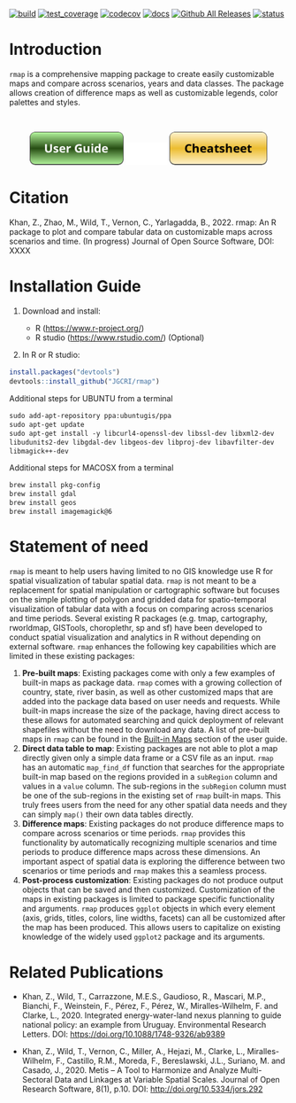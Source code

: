 <!-- badges: start -->
[![build](https://github.com/JGCRI/rmap/actions/workflows/build.yml/badge.svg)](https://github.com/JGCRI/rmap/actions/workflows/build.yml)
[![test_coverage](https://github.com/JGCRI/rmap/actions/workflows/test_coverage.yml/badge.svg?branch=main)](https://github.com/JGCRI/rmap/actions/workflows/test_coverage.yml)
[![codecov](https://codecov.io/gh/JGCRI/rmap/branch/main/graph/badge.svg?token=XQ913U4IYM)](https://codecov.io/gh/JGCRI/rmap) 
[![docs](https://github.com/JGCRI/rmap/actions/workflows/docs.yaml/badge.svg)](https://github.com/JGCRI/rmap/actions/workflows/docs.yaml)
[![Github All Releases](https://img.shields.io/github/downloads/JGCRI/rmap/total.svg)]()
[![status](https://joss.theoj.org/papers/4cdf462f70681bc335ddebf5868b249c/status.svg)](https://joss.theoj.org/papers/4cdf462f70681bc335ddebf5868b249c)
<!-- badges: end -->


<!-- ------------------------>
<!-- ------------------------>
# <a name="Introduction"></a>Introduction
<!-- ------------------------>
<!-- ------------------------>

`rmap` is a comprehensive mapping package to create easily customizable maps and compare across scenarios, years and data classes. The package allows creation of difference maps as well as customizable legends, color palettes and styles.

<br>

<p align="center">
<a href="https://jgcri.github.io/rmap/articles/vignette_map.html" target="_blank"><img src="https://github.com/JGCRI/jgcricolors/blob/main/vignettes/button_user_guide.PNG?raw=true" alt="https://jgcri.github.io/rmap/articles/vignette_map.html" height="60"/></a>
<img src="https://github.com/JGCRI/jgcricolors/blob/main/vignettes/button_divider.PNG?raw=true" height="40"/>
<a href="https://jgcri.github.io/rmap/cheatsheet.pdf" target="_blank"><img src="https://github.com/JGCRI/jgcricolors/blob/main/vignettes/button_cheatsheet.PNG?raw=true" alt="https://jgcri.github.io/rmap/cheatsheet.pdf" height="60"/></a>  
</p>

<!-- ------------------------>
<!-- ------------------------>
# <a name="Citation"></a>Citation
<!-- ------------------------>
<!-- ------------------------>

Khan, Z., Zhao, M., Wild, T., Vernon, C., Yarlagadda, B., 2022. rmap: An R package to plot and compare tabular data on customizable maps across scenarios and time. (In progress) Journal of Open Source Software, DOI: XXXX

<!-- ------------------------>
<!-- ------------------------>
# <a name="InstallGuide"></a>Installation Guide
<!-- ------------------------>
<!-- ------------------------>

1. Download and install:
    - R (https://www.r-project.org/)
    - R studio (https://www.rstudio.com/) (Optional)
    
    
2. In R or R studio:
```r
install.packages("devtools")
devtools::install_github("JGCRI/rmap")
```

Additional steps for UBUNTU from a terminal
```
sudo add-apt-repository ppa:ubuntugis/ppa
sudo apt-get update
sudo apt-get install -y libcurl4-openssl-dev libssl-dev libxml2-dev libudunits2-dev libgdal-dev libgeos-dev libproj-dev libavfilter-dev  libmagick++-dev
```

Additional steps for MACOSX from a terminal
```
brew install pkg-config
brew install gdal
brew install geos
brew install imagemagick@6
```

<!-- ------------------------>
<!-- ------------------------>
# <a name="Need"></a>Statement of need
<!-- ------------------------>
<!-- ------------------------>

`rmap` is meant to help users having limited to no GIS knowledge use R for spatial visualization of tabular spatial data. `rmap` is not meant to be a replacement for spatial manipulation or cartographic software but focuses on the simple plotting of polygon and gridded data for spatio-temporal visualization of tabular data with a focus on comparing across scenarios and time periods. Several existing R packages (e.g. tmap, cartography, rworldmap, GISTools, choroplethr, sp and sf) have been developed to conduct spatial visualization and analytics in R without depending on external software. `rmap` enhances the following key capabilities which are limited in these existing packages:

1. **Pre-built maps**: Existing packages come with only a few examples of built-in maps as package data. `rmap` comes with a growing collection of  country, state, river basin, as well as other customized maps that are added into the package data based on user needs and requests. While built-in maps increase the size of the package, having direct access to these allows for automated searching and quick deployment of relevant shapefiles without the need to download any data. A list of pre-built maps in `rmap` can be found in the [Built-in Maps](https://jgcri.github.io/rmap/articles/vignette_map.html#maps) section of the user guide.
2. **Direct data table to map**: Existing packages are not able to plot a map directly given only a simple data frame or a CSV file as an input. `rmap` has an automatic `map_find_df` function that searches for the appropriate built-in map based on the regions provided in a `subRegion` column and values in a `value` column. The sub-regions in the `subRegion` column must be one of the sub-regions in the existing set of `rmap` built-in maps. This truly frees users from the need for any other spatial data needs and they can simply `map()` their own data tables directly. 
3. **Difference maps**: Existing packages do not produce difference maps to compare across scenarios or time periods. `rmap` provides this functionality by automatically recognizing multiple scenarios and time periods to produce difference maps across these dimensions. An important aspect of spatial data is exploring the difference between two scenarios or time periods and `rmap` makes this a seamless process.
4. **Post-process customization**: Existing packages do not produce output objects that can be saved and then customized. Customization of the maps in existing packages is limited to package specific functionality and arguments. `rmap` produces `ggplot` objects in which every element (axis, grids, titles, colors, line widths, facets) can all be customized after the map has been produced. This allows users to capitalize on existing knowledge of the widely used `ggplot2` package and its arguments.

<!-- ------------------------>
<!-- ------------------------>
# <a name="Publications"></a>Related Publications
<!-- ------------------------>
<!-- ------------------------>

- Khan, Z., Wild, T., Carrazzone, M.E.S., Gaudioso, R., Mascari, M.P., Bianchi, F., Weinstein, F., Pérez, F., Pérez, W., Miralles-Wilhelm, F. and Clarke, L., 2020. Integrated energy-water-land nexus planning to guide national policy: an example from Uruguay. Environmental Research Letters. DOI: https://doi.org/10.1088/1748-9326/ab9389

- Khan, Z., Wild, T., Vernon, C., Miller, A., Hejazi, M., Clarke, L., Miralles-Wilhelm, F., Castillo, R.M., Moreda, F., Bereslawski, J.L., Suriano, M. and Casado, J., 2020. Metis – A Tool to Harmonize and Analyze Multi-Sectoral Data and Linkages at Variable Spatial Scales. Journal of Open Research Software, 8(1), p.10. DOI: http://doi.org/10.5334/jors.292

  

